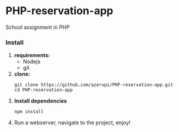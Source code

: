 # PHP-reservation-app
School assignment in PHP

### Install

1. **requirements:**
    - Nodejs
    - git
2. **clone:**
   ```
   git clone https://github.com/azerupi/PHP-reservation-app.git
   cd PHP-reservation-app
   ```
3. **Install dependencies**
   ```
   npm install
   ```
4. Run a webserver, navigate to the project, enjoy!
